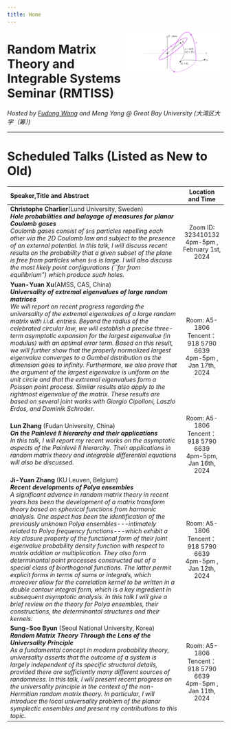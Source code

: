 ```yaml
---
title: Home
---
```


[<img src="https://raw.githubusercontent.com/Breathergas/Breathergas.github.io/main/images/rs.png" style="max-width:45%;min-width:40px;float:right;" alt="Github repo" />](https://github.com/yihui/hugo-xmin)
# Random Matrix Theory and Integrable Systems Seminar (RMTISS)

*Hosted by [Fudong Wang](https://fudongone.github.io/) and Meng Yang @ Great Bay University (大湾区大学（筹）)*


---
# Scheduled Talks (Listed as New to Old)


|Speaker,Title and Abstract|Location and Time|
|:---|:------:|
|**Christophe Charlier**(Lund University, Sweden)<br /> ***Hole probabilities and balayage of measures for planar Coulomb gases***<br />  *Coulomb gases consist of `$n$` particles repelling each other via the 2D Coulomb law and subject to the presence of an external potential. In this talk, I will discuss recent results on the probability that a given subset of the plane is free from particles when `$n$` is large. I will also discuss the most likely point configurations (``far from equilibrium") which produce such holes.*| Zoom ID: 323410132  <br /> 4pm-5pm , February 1st, 2024|
|**Yuan-Yuan Xu**(AMSS, CAS, China)<br /> ***Universality of extremal eigenvalues of large random matrices***<br /> *We will report on recent progress regarding the universality of the extremal eigenvalues of a large random matrix with i.i.d. entries. Beyond the radius of the celebrated circular law, we will establish a precise three-term asymptotic expansion for the largest eigenvalue (in modulus) with an optimal error term. Based on this result, we will further show that the properly normalized largest eigenvalue converges to a Gumbel distribution as the dimension goes to infinity. Furthermore, we also prove that the argument of the largest eigenvalue is uniform on the unit circle and that the extremal eigenvalues form a Poisson point process. Similar results also apply to the rightmost eigenvalue of the matrix. These results are based on several joint works with Giorgio Cipolloni, Laszlo Erdos, and Dominik Schroder.*|Room: A5-1806 <br /> Tencent：918 5790 6639 <br /> 4pm-5pm , Jan 17th, 2024|
 |**Lun Zhang** (Fudan University, China) <br /> ***On the Painlevé II hierarchy and their applications*** <br />  *In this talk, I will report my recent works on the asymptotic aspects of the Painlevé II hierarchy. Their applications in random matrix theory and integrable differential equations will also be discussed.*  |Room: A5-1806 <br /> Tencent：918 5790 6639  <br />  4pm-5pm, Jan 16th, 2024 |
|**Ji-Yuan Zhang** (KU Leuven, Belgium)  <br /> ***Recent developments of Polya ensembles*** <br />  *A significant advance in random matrix theory in recent years has been the development of a matrix transform theory based on spherical functions from harmonic analysis. One aspect has been the identification of the previously unknown Polya ensembles---intimately related to Polya frequency functions---which exhibit a key closure property of the functional form of their joint eigenvalue probability density function with respect to matrix addition or multiplication. They also form determinantal point processes constructed out of a special class of biorthogonal functions. The latter permit explicit forms in terms of sums or integrals, which moreover allow for the correlation kernel to be written in a double contour integral form, which is a key ingredient in subsequent asymptotic analysis. In  this talk I will give a brief review on the theory for Polya ensembles, their constructions, the determinantal structures and their kernels.* | Room: A5-1806 <br /> Tencent：918 5790 6639  <br /> 4pm-5pm , Jan 12th, 2024  |
|**Sung-Soo Byun** (Seoul National University, Korea)  <br />  ****Random Matrix Theory Through the Lens of the Universality Principle*** <br /> As a fundamental concept in modern probability theory, universality asserts that the outcome of a system is largely independent of its specific structural details, provided there are sufficiently many different sources of randomness. In this talk, I will present recent progress on the universality principle in the context of the non-Hermitian random matrix theory. In particular, I will introduce the local universality problem of the planar symplectic ensembles and present my contributions to this topic.*|Room: A5-1806 <br /> Tencent：918 5790 6639 <br /> 4pm-5pm , Jan 11th, 2024|





